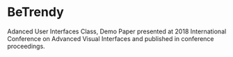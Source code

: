 # BeTrendy
Adanced User Interfaces Class, Demo Paper presented at 2018 International Conference on Advanced Visual Interfaces and published in conference proceedings. 
